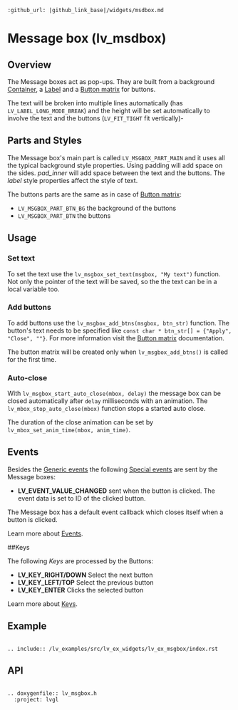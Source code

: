 ```eval_rst
:github_url: |github_link_base|/widgets/msdbox.md
```
# Message box (lv_msdbox)

## Overview
The Message boxes act as pop-ups. 
They are built from a background [Container](/widgets/cont), a [Label](/widgets/label) and a [Button matrix](/widgets/btnmatrix) for buttons. 

The text will be broken into multiple lines automatically (has `LV_LABEL_LONG_MODE_BREAK`) and the height will be set automatically to involve the text and the buttons (`LV_FIT_TIGHT` fit vertically)-

## Parts and Styles
The Message box's main part is called `LV_MSGBOX_PART_MAIN` and it uses all the typical background style properties. Using padding will add space on the sides. *pad_inner* will add space between the text and the buttons. 
The *label* style properties affect the style of text.

The buttons parts are the same as in case of [Button matrix](/widgets/btnmatrix):
- `LV_MSGBOX_PART_BTN_BG` the background of the buttons
- `LV_MSGBOX_PART_BTN` the buttons


## Usage


### Set text
To set the text use the `lv_msgbox_set_text(msgbox, "My text")` function. Not only the pointer of the text will be saved, so the the text can be in a local variable too.

### Add buttons
 To add buttons use the `lv_msgbox_add_btns(msgbox, btn_str)` function. The button's text needs to be specified like `const char * btn_str[] = {"Apply", "Close", ""}`. 
 For more information visit the [Button matrix](/widgets/btnmatrix) documentation.

 The button matrix will be created only when `lv_msgbox_add_btns()` is called for the first time.

### Auto-close
With `lv_msgbox_start_auto_close(mbox, delay)` the message box can be closed automatically after `delay` milliseconds with an animation. The `lv_mbox_stop_auto_close(mbox)` function stops a started auto close.

The duration of the close animation can be set by `lv_mbox_set_anim_time(mbox, anim_time)`.

## Events
Besides the [Generic events](/overview/event.html#generic-events) the following [Special events](/overview/event.html#special-events) are sent by the Message boxes:
 - **LV_EVENT_VALUE_CHANGED** sent when the button is clicked. The event data is set to ID of the clicked button.

The Message box has a default event callback which closes itself when a button is clicked.

Learn more about [Events](/overview/event).

##Keys

The following *Keys* are processed by the Buttons:
- **LV_KEY_RIGHT/DOWN** Select the next button
- **LV_KEY_LEFT/TOP** Select the previous button
- **LV_KEY_ENTER** Clicks the selected button 

Learn more about [Keys](/overview/indev).


## Example

```eval_rst

.. include:: /lv_examples/src/lv_ex_widgets/lv_ex_msgbox/index.rst

```

## API 

```eval_rst

.. doxygenfile:: lv_msgbox.h
  :project: lvgl
        
```
